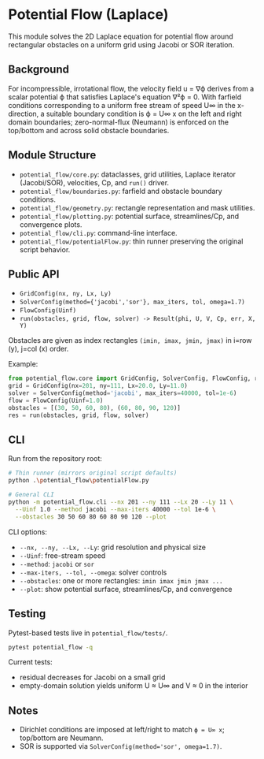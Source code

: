# Potential Flow (Laplace)

This module solves the 2D Laplace equation for potential flow around rectangular obstacles on a uniform grid using Jacobi or SOR iteration.

## Background

For incompressible, irrotational flow, the velocity field u = ∇ϕ derives from a scalar potential ϕ that satisfies Laplace's equation ∇²ϕ = 0. With farfield conditions corresponding to a uniform free stream of speed U∞ in the x-direction, a suitable boundary condition is ϕ = U∞ x on the left and right domain boundaries; zero-normal-flux (Neumann) is enforced on the top/bottom and across solid obstacle boundaries.

## Module Structure

- `potential_flow/core.py`: dataclasses, grid utilities, Laplace iterator (Jacobi/SOR), velocities, Cp, and `run()` driver.
- `potential_flow/boundaries.py`: farfield and obstacle boundary conditions.
- `potential_flow/geometry.py`: rectangle representation and mask utilities.
- `potential_flow/plotting.py`: potential surface, streamlines/Cp, and convergence plots.
- `potential_flow/cli.py`: command-line interface.
- `potential_flow/potentialFlow.py`: thin runner preserving the original script behavior.

## Public API

- `GridConfig(nx, ny, Lx, Ly)`
- `SolverConfig(method={'jacobi','sor'}, max_iters, tol, omega=1.7)`
- `FlowConfig(Uinf)`
- `run(obstacles, grid, flow, solver) -> Result(phi, U, V, Cp, err, X, Y)`

Obstacles are given as index rectangles `(imin, imax, jmin, jmax)` in i=row (y), j=col (x) order.

Example:

```python
from potential_flow.core import GridConfig, SolverConfig, FlowConfig, run
grid = GridConfig(nx=201, ny=111, Lx=20.0, Ly=11.0)
solver = SolverConfig(method='jacobi', max_iters=40000, tol=1e-6)
flow = FlowConfig(Uinf=1.0)
obstacles = [(30, 50, 60, 80), (60, 80, 90, 120)]
res = run(obstacles, grid, flow, solver)
```

## CLI

Run from the repository root:

```bash
# Thin runner (mirrors original script defaults)
python .\potential_flow\potentialFlow.py

# General CLI
python -m potential_flow.cli --nx 201 --ny 111 --Lx 20 --Ly 11 \
  --Uinf 1.0 --method jacobi --max-iters 40000 --tol 1e-6 \
  --obstacles 30 50 60 80 60 80 90 120 --plot
```

CLI options:

- `--nx, --ny, --Lx, --Ly`: grid resolution and physical size
- `--Uinf`: free-stream speed
- `--method`: `jacobi` or `sor`
- `--max-iters, --tol, --omega`: solver controls
- `--obstacles`: one or more rectangles: `imin imax jmin jmax ...`
- `--plot`: show potential surface, streamlines/Cp, and convergence

## Testing

Pytest-based tests live in `potential_flow/tests/`.

```bash
pytest potential_flow -q
```

Current tests:

- residual decreases for Jacobi on a small grid
- empty-domain solution yields uniform U ≈ U∞ and V ≈ 0 in the interior

## Notes

- Dirichlet conditions are imposed at left/right to match `ϕ = U∞ x`; top/bottom are Neumann.
- SOR is supported via `SolverConfig(method='sor', omega=1.7)`.
